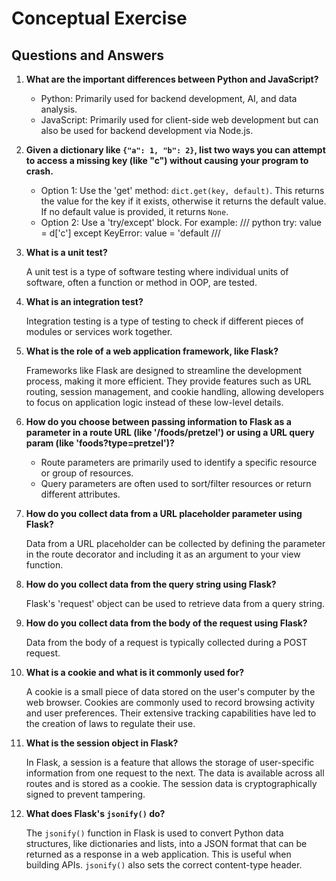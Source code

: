 # Conceptual Exercise

## Questions and Answers

1. **What are the important differences between Python and JavaScript?**

    - Python: Primarily used for backend development, AI, and data analysis.
    - JavaScript: Primarily used for client-side web development but can also be used for backend development via Node.js.

2. **Given a dictionary like `{"a": 1, "b": 2}`, list two ways you can attempt to access a missing key (like "c") without causing your program to crash.**

    - Option 1: Use the 'get' method: `dict.get(key, default)`. This returns the value for the key if it exists, otherwise it returns the default value. If no default value is provided, it returns `None`.
    - Option 2: Use a 'try/except' block. For example:
    /// python
      try:
          value = d['c']
      except KeyError:
          value = 'default
    ///

3. **What is a unit test?**

    A unit test is a type of software testing where individual units of software, often a function or method in OOP, are tested.

4. **What is an integration test?**

    Integration testing is a type of testing to check if different pieces of modules or services work together.

5. **What is the role of a web application framework, like Flask?**

    Frameworks like Flask are designed to streamline the development process, making it more efficient. They provide features such as URL routing, session management, and cookie handling, allowing developers to focus on application logic instead of these low-level details.

6. **How do you choose between passing information to Flask as a parameter in a route URL (like '/foods/pretzel') or using a URL query param (like 'foods?type=pretzel')?**

    - Route parameters are primarily used to identify a specific resource or group of resources.
    - Query parameters are often used to sort/filter resources or return different attributes.

7. **How do you collect data from a URL placeholder parameter using Flask?**

    Data from a URL placeholder can be collected by defining the parameter in the route decorator and including it as an argument to your view function.

8. **How do you collect data from the query string using Flask?**

    Flask's 'request' object can be used to retrieve data from a query string.

9. **How do you collect data from the body of the request using Flask?**

    Data from the body of a request is typically collected during a POST request.

10. **What is a cookie and what is it commonly used for?**

    A cookie is a small piece of data stored on the user's computer by the web browser. Cookies are commonly used to record browsing activity and user preferences. Their extensive tracking capabilities have led to the creation of laws to regulate their use.

11. **What is the session object in Flask?**

    In Flask, a session is a feature that allows the storage of user-specific information from one request to the next. The data is available across all routes and is stored as a cookie. The session data is cryptographically signed to prevent tampering.

12. **What does Flask's `jsonify()` do?**

    The `jsonify()` function in Flask is used to convert Python data structures, like dictionaries and lists, into a JSON format that can be returned as a response in a web application. This is useful when building APIs. `jsonify()` also sets the correct content-type header.
